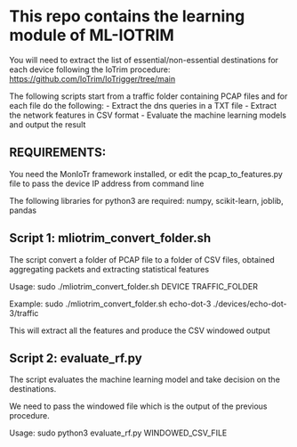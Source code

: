 # This repo contains the learning module of ML-IOTRIM
You will need to extract the list of essential/non-essential destinations for each device following the IoTrim procedure: https://github.com/IoTrim/IoTrigger/tree/main

The following scripts start from a traffic folder containing PCAP files and for each file do the following:
	- Extract the dns queries in a TXT file
	- Extract the network features in CSV format
	- Evaluate the machine learning models and output the result


## REQUIREMENTS:
You need the MonIoTr framework installed, or edit the pcap_to_features.py file to pass the device IP address from command line

The following libraries for python3 are required: numpy, scikit-learn, joblib, pandas


## Script 1: mliotrim_convert_folder.sh
The script convert a folder of PCAP file to a folder of CSV files, obtained aggregating packets and extracting statistical features

Usage:
	sudo ./mliotrim_convert_folder.sh DEVICE TRAFFIC_FOLDER

Example: 
	sudo ./mliotrim_convert_folder.sh echo-dot-3 ./devices/echo-dot-3/traffic

This will extract all the features and produce the CSV windowed output

## Script 2: evaluate_rf.py

The script evaluates the machine learning model and take decision on the destinations.

We need to pass the windowed file which is the output of the previous procedure.

Usage:
	sudo python3 evaluate_rf.py WINDOWED_CSV_FILE
